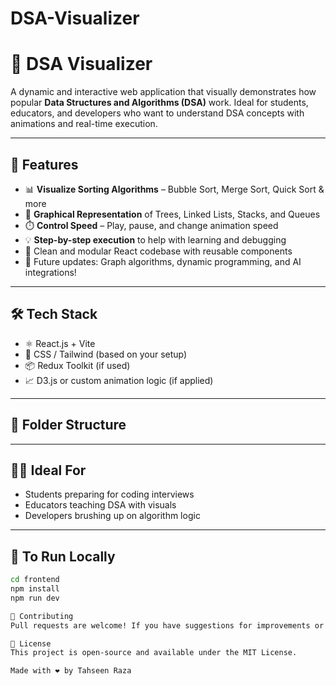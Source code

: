 ﻿# DSA-Visualizer

 # 🧠 DSA Visualizer

A dynamic and interactive web application that visually demonstrates how popular **Data Structures and Algorithms (DSA)** work. Ideal for students, educators, and developers who want to understand DSA concepts with animations and real-time execution.

---

## 🚀 Features

- 📊 **Visualize Sorting Algorithms** – Bubble Sort, Merge Sort, Quick Sort & more
- 🌳 **Graphical Representation** of Trees, Linked Lists, Stacks, and Queues
- ⏱️ **Control Speed** – Play, pause, and change animation speed
- 💡 **Step-by-step execution** to help with learning and debugging
- 🧬 Clean and modular React codebase with reusable components
- 🔁 Future updates: Graph algorithms, dynamic programming, and AI integrations!

---

## 🛠️ Tech Stack

- ⚛️ React.js + Vite
- 🎨 CSS / Tailwind (based on your setup)
- 📦 Redux Toolkit (if used)
- 📈 D3.js or custom animation logic (if applied)

---

## 📁 Folder Structure


---

## 🧑‍🎓 Ideal For

- Students preparing for coding interviews
- Educators teaching DSA with visuals
- Developers brushing up on algorithm logic

---

## 📌 To Run Locally

```bash
cd frontend
npm install
npm run dev

🙌 Contributing
Pull requests are welcome! If you have suggestions for improvements or new algorithms to visualize, feel free to open an issue or a PR.

📜 License
This project is open-source and available under the MIT License.

Made with ❤️ by Tahseen Raza

